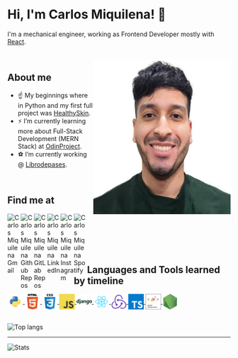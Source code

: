 # Hi, I'm Carlos Miquilena! :tophat:
I'm a mechanical engineer, working as Frontend Developer mostly with [React](https://reactjs.org). 

<br />

<img align="right" alt="My picture" src="./assets/foto-perfil-cm.jpg" width="310px" height="350px" style="z-index: 5;"/>


## About me

- :point_up: My beginnings where in Python and my first full project was [HealthySkin](https://www.healthyskinaruba.com).
- :zap: I’m currently learning more about Full-Stack Development (MERN Stack) at [OdinProject](https://www.theodinproject.com/).
- :soccer: I’m currently working @ [Librodepases](https://librodepases.com).

<br />

## Find me at
<a href="mailto: carlosemc12@gmail.com">
  <img align="left" alt="Carlos Miquilena Gmail" width="30px" src="https://icongr.am/fontawesome/at.svg?size=134&color=612897" />
</a>
<a href="https://github.com/EMCarlos?tab=repositories">
  <img align="left" alt="Carlos Miquilena Github Repos" width="30px" src="https://icongr.am/fontawesome/github.svg?size=134&color=612897" />
</a>
<a href="https://gitlab.com/EMCarlos">
  <img align="left" alt="Carlos Miquilena GitLab Repos" width="30px" src="https://icongr.am/fontawesome/gitlab.svg?size=134&color=612897" />
</a>
<a href="https://www.linkedin.com/in/carlos-miquilena-castro-354359127">
  <img align="left" alt="Carlos Miquilena LinkedIn" width="30px" src="https://icongr.am/fontawesome/linkedin.svg?size=134&color=612897" />
</a>
<a href="https://www.instagram.com/carlos.miquilena/">
  <img align="left" alt="Carlos Miquilena Instagram" width="30px" src="https://icongr.am/fontawesome/instagram.svg?size=134&color=612897" />
</a>
<a href="https://open.spotify.com/user/22thyqe7gp52cn5nch6bpuhni">
  <img align="left" alt="Carlos Miquilena Spotify" width="30px" src="https://icongr.am/fontawesome/spotify.svg?size=134&color=612897" />
</a>

<br/>
<br/>
<br/>
<br/>
<br/>

## Languages and Tools learned by timeline
<a href="https://www.python.org/" target="blank">
  <img height="35" width="35" align="center" src="https://raw.githubusercontent.com/github/explore/80688e429a7d4ef2fca1e82350fe8e3517d3494d/topics/python/python.png" alt="Python">
</a>
<a href="https://www.w3.org/html/" target="blank">
  <img height="35" width="35" align="center" src="https://raw.githubusercontent.com/github/explore/80688e429a7d4ef2fca1e82350fe8e3517d3494d/topics/html/html.png" alt="Html5">
</a>
<a href="https://www.w3schools.com/css/" target="blank">
  <img height="35" width="35" align="center" src="https://raw.githubusercontent.com/github/explore/80688e429a7d4ef2fca1e82350fe8e3517d3494d/topics/css/css.png" alt="CSS">
</a>
<a href="https://www.javascript.com/" target="blank">
  <img height="35" width="35" align="center" src="https://raw.githubusercontent.com/github/explore/80688e429a7d4ef2fca1e82350fe8e3517d3494d/topics/javascript/javascript.png" alt="JavaScript">
</a>
<a href="https://www.djangoproject.com/" target="blank">
  <img height="35" width="35" align="center" src="https://raw.githubusercontent.com/github/explore/80688e429a7d4ef2fca1e82350fe8e3517d3494d/topics/django/django.png" alt="Django">
</a>
<a href="https://reactjs.org/" target="blank">
  <img height="35" width="35" align="center" src="https://raw.githubusercontent.com/github/explore/80688e429a7d4ef2fca1e82350fe8e3517d3494d/topics/react/react.png" alt="React">
</a>
<a href="https://redux.js.org" target="blank">
  <img height="35" width="35" align="center" src="https://raw.githubusercontent.com/github/explore/80688e429a7d4ef2fca1e82350fe8e3517d3494d/topics/redux/redux.png" alt="Redux">
</a>
<a href="https://www.typescriptlang.org/" target="blank">
  <img height="35" width="35" align="center" src="https://raw.githubusercontent.com/github/explore/80688e429a7d4ef2fca1e82350fe8e3517d3494d/topics/typescript/typescript.png" alt="Typescript">
</a>
<a href="https://styled-components.com/" target="blank">
  <img height="35" width="35" align="center" src="https://raw.githubusercontent.com/github/explore/80688e429a7d4ef2fca1e82350fe8e3517d3494d/topics/styled-components/styled-components.png" alt="Styled Components">
</a>
<a href="https://nodejs.org" target="blank">
  <img height="35" width="35" align="center" src="https://raw.githubusercontent.com/github/explore/80688e429a7d4ef2fca1e82350fe8e3517d3494d/topics/nodejs/nodejs.png" alt="Node JS">
</a>

<br/>
<br/>

![Top langs](https://github-readme-stats.vercel.app/api/top-langs?username=EMCarlos&&langs_count=8&hide_border=true&theme=midnight-purple)

---

![Stats](https://github-readme-stats.vercel.app/api?username=EMCarlos&show_icons=true&hide=contribs,prs&hide_border=true&theme=midnight-purple)


